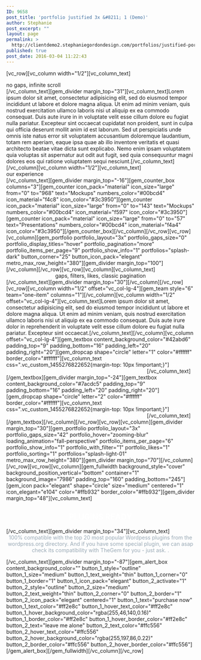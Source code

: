 ```yaml
---
ID: 9658
post_title: 'portfolio justified 3x &#8211; 1 (Demo)'
author: Stephanie
post_excerpt: ""
layout: page
permalink: >
  http://clientdemo2.stephaniegordondesign.com/portfolios/justified-portfolio-grid-demo/portfolio-justified-3x-1/
published: true
post_date: 2016-03-04 11:22:43
---
```

[vc_row][vc_column width="1/2"][vc_column_text]
<div class="title-h3"><span class="light">no gaps, infinite scroll</span></div>
[/vc_column_text][gem_divider margin_top="31"][vc_column_text]Lorem ipsum dolor sit amet, consectetur adipisicing elit, sed do eiusmod tempor incididunt ut labore et dolore magna aliqua. Ut enim ad minim veniam, quis nostrud exercitation ullamco laboris nisi ut aliquip ex ea commodo consequat. Duis aute irure in in voluptate velit esse cillum dolore eu fugiat nulla pariatur. Excepteur sint occaecat cupidatat non proident, sunt in culpa qui officia deserunt mollit anim id est laborum. Sed ut perspiciatis unde omnis iste natus error sit voluptatem accusantium doloremque laudantium, totam rem aperiam, eaque ipsa quae ab illo inventore veritatis et quasi architecto beatae vitae dicta sunt explicabo. Nemo enim ipsam voluptatem quia voluptas sit aspernatur aut odit aut fugit, sed quia consequuntur magni dolores eos qui ratione voluptatem sequi nesciunt.[/vc_column_text][/vc_column][vc_column width="1/2"][vc_column_text]
<div class="title-h3"><span class="light">our experience</span></div>
[/vc_column_text][gem_divider margin_top="-16"][gem_counter_box columns="3"][gem_counter icon_pack="material" icon_size="large" from="0" to="968" text="Mockups" numbers_color="#00bcd4" icon_material="f4c8" icon_color="#3c3950"][gem_counter icon_pack="material" icon_size="large" from="0" to="143" text="Mockups" numbers_color="#00bcd4" icon_material="f597" icon_color="#3c3950"][gem_counter icon_pack="material" icon_size="large" from="0" to="57" text="Presentations" numbers_color="#00bcd4" icon_material="f4a4" icon_color="#3c3950"][/gem_counter_box][/vc_column][/vc_row][vc_row][vc_column][gem_portfolio portfolio_layout="3x" portfolio_gaps_size="0" portfolio_display_titles="hover" portfolio_pagination="more" portfolio_items_per_page="9" portfolio_show_info="1" portfolios="splash-dark" button_corner="25" button_icon_pack="elegant" metro_max_row_height="380"][gem_divider margin_top="100"][/vc_column][/vc_row][vc_row][vc_column][vc_column_text]
<div class="title-h2" style="text-align: center;"><span class="light">gaps, filters, likes, classic pagination</span></div>
[/vc_column_text][gem_divider margin_top="30"][/vc_column][/vc_row][vc_row][vc_column width="1/2" offset="vc_col-lg-4"][gem_team style="6" team="one-item" columns="1"][/vc_column][vc_column width="1/2" offset="vc_col-lg-4"][vc_column_text]Lorem ipsum dolor sit amet, consectetur adipisicing elit, sed do eiusmod tempor incididunt ut labore et dolore magna aliqua. Ut enim ad minim veniam, quis nostrud exercitation ullamco laboris nisi ut aliquip ex ea commodo consequat. Duis aute irure dolor in reprehenderit in voluptate velit esse cillum dolore eu fugiat nulla pariatur. Excepteur sint occaecat.[/vc_column_text][/vc_column][vc_column offset="vc_col-lg-4"][gem_textbox content_background_color="#42abd6" padding_top="9" padding_bottom="16" padding_left="20" padding_right="20"][gem_dropcap shape="circle" letter="1" color="#ffffff" border_color="#ffffff"][vc_column_text css=".vc_custom_1455276822652{margin-top: 10px !important;}"]<span style="color: #ffffff;">Lorem ipsum dolor sit amet, consectetur adipisicing elit, sed do </span>[/vc_column_text][/gem_textbox][gem_divider margin_top="-24"][gem_textbox content_background_color="#7acdc5" padding_top="9" padding_bottom="16" padding_left="20" padding_right="20"][gem_dropcap shape="circle" letter="2" color="#ffffff" border_color="#ffffff"][vc_column_text css=".vc_custom_1455276822652{margin-top: 10px !important;}"]<span style="color: #ffffff;">Lorem ipsum dolor sit amet, consectetur adipisicing elit, sed do </span>[/vc_column_text][/gem_textbox][/vc_column][/vc_row][vc_row][vc_column][gem_divider margin_top="30"][gem_portfolio portfolio_layout="3x" portfolio_gaps_size="42" portfolio_hover="zooming-blur" loading_animation="fall-perspective" portfolio_items_per_page="6" portfolio_show_info="1" portfolio_with_filter="1" portfolio_likes="1" portfolio_sorting="1" portfolios="splash-light-01" metro_max_row_height="380"][gem_divider margin_top="70"][/vc_column][/vc_row][vc_row][vc_column][gem_fullwidth background_style="cover" background_position_vertical="bottom" container="1" background_image="7986" padding_top="160" padding_bottom="245"][gem_icon pack="elegant" shape="circle" size="medium" centered="1" icon_elegant="e104" color="#ffb932" border_color="#ffb932"][gem_divider margin_top="48"][vc_column_text]
<h2 style="text-align: center;"><span class="light" style="color: #ffffff;">PLUGINS READY </span></h2>
[/vc_column_text][gem_divider margin_top="34"][vc_column_text]

<p style="text-align: center; max-width: 900px; margin: 0 auto;"><span style="color: #99a9b5;">100% compatible with the top 20 most popular Wordpess plugins from the wordpress.org directory. And if you have some special plugin, we can asap check its compatibility with TheGem for you - just ask.
.</span>

[/vc_column_text][gem_divider margin_top="-87"][gem_alert_box content_background_color="" button_1_style="outline" button_1_size="medium" button_1_text_weight="thin" button_1_corner="0" button_1_border="1" button_1_icon_pack="elegant" button_2_activate="1" button_2_style="outline" button_2_size="medium" button_2_text_weight="thin" button_2_corner="0" button_2_border="1" button_2_icon_pack="elegant" centered="1" button_1_text="purchase now" button_1_text_color="#ff2e8c" button_1_hover_text_color="#ff2e8c" button_1_hover_background_color="rgba(255,46,140,0.16)" button_1_border_color="#ff2e8c" button_1_hover_border_color="#ff2e8c" button_2_text="leave me alone" button_2_text_color="#ffc556" button_2_hover_text_color="#ffc556" button_2_hover_background_color="rgba(255,197,86,0.22)" button_2_border_color="#ffc556" button_2_hover_border_color="#ffc556"][/gem_alert_box][/gem_fullwidth][/vc_column][/vc_row]
